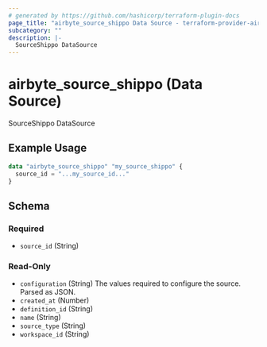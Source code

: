 ```yaml
---
# generated by https://github.com/hashicorp/terraform-plugin-docs
page_title: "airbyte_source_shippo Data Source - terraform-provider-airbyte"
subcategory: ""
description: |-
  SourceShippo DataSource
---
```


# airbyte_source_shippo (Data Source)

SourceShippo DataSource

## Example Usage

```terraform
data "airbyte_source_shippo" "my_source_shippo" {
  source_id = "...my_source_id..."
}
```

<!-- schema generated by tfplugindocs -->
## Schema

### Required

- `source_id` (String)

### Read-Only

- `configuration` (String) The values required to configure the source. Parsed as JSON.
- `created_at` (Number)
- `definition_id` (String)
- `name` (String)
- `source_type` (String)
- `workspace_id` (String)
